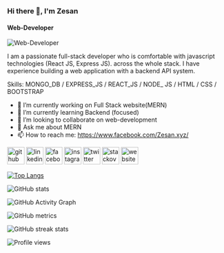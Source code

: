 ### Hi there 👋, I'm Zesan
#### Web-Developer
![Web-Developer](https://i.pinimg.com/736x/4c/44/39/4c443992f6106654fc270b3ca708d29e.jpg)

I am a passionate full-stack developer who is comfortable with javascript technologies (React JS, Express JS). across the whole stack. I have experience building a web application with a backend API system.

Skills: MONGO_DB / EXPRESS_JS / REACT_JS / NODE_ JS / HTML / CSS / BOOTSTRAP

- 🔭 I’m currently working on Full Stack website(MERN) 
- 🌱 I’m currently learning Backend (focused) 
- 👯 I’m looking to collaborate on web-development 
- 💬 Ask me about MERN 
- 📫 How to reach me: https://www.facebook.com/Zesan.xyz/ 


[<img src='https://cdn.jsdelivr.net/npm/simple-icons@3.0.1/icons/github.svg' alt='github' height='40'>](https://github.com/gm-zesan)  [<img src='https://cdn.jsdelivr.net/npm/simple-icons@3.0.1/icons/linkedin.svg' alt='linkedin' height='40'>](https://www.linkedin.com/in/gm-zesan-5a2a16184/)  [<img src='https://cdn.jsdelivr.net/npm/simple-icons@3.0.1/icons/facebook.svg' alt='facebook' height='40'>](https://www.facebook.com/Zesan.xyz)  [<img src='https://cdn.jsdelivr.net/npm/simple-icons@3.0.1/icons/instagram.svg' alt='instagram' height='40'>](https://www.instagram.com/mister_zesan/)  [<img src='https://cdn.jsdelivr.net/npm/simple-icons@3.0.1/icons/twitter.svg' alt='twitter' height='40'>](https://twitter.com/g_zesan)  [<img src='https://cdn.jsdelivr.net/npm/simple-icons@3.0.1/icons/stackoverflow.svg' alt='stackoverflow' height='40'>](https://stackoverflow.com/users/mr-zesan)  [<img src='https://cdn.jsdelivr.net/npm/simple-icons@3.0.1/icons/icloud.svg' alt='website' height='40'>](https://portfolio-1a90c.web.app/)  

[![Top Langs](https://github-readme-stats.vercel.app/api/top-langs/?username=gm-zesan)](https://github.com/anuraghazra/github-readme-stats)

![GitHub stats](https://github-readme-stats.vercel.app/api?username=gm-zesan&show_icons=true)  

![GitHub Activity Graph](https://activity-graph.herokuapp.com/graph?username=gm-zesan)  

![GitHub metrics](https://metrics.lecoq.io/gm-zesan)  

![GitHub streak stats](https://github-readme-streak-stats.herokuapp.com/?user=gm-zesan)  

![Profile views](https://gpvc.arturio.dev/gm-zesan)  
